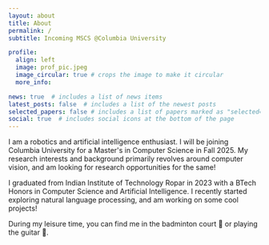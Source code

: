 ```yaml
---
layout: about
title: About
permalink: /
subtitle: Incoming MSCS @Columbia University

profile:
  align: left
  image: prof_pic.jpeg
  image_circular: true # crops the image to make it circular
  more_info: 

news: true  # includes a list of news items
latest_posts: false  # includes a list of the newest posts
selected_papers: false # includes a list of papers marked as "selected={true}"
social: true  # includes social icons at the bottom of the page
---
```


I am a robotics and artificial intelligence enthusiast. I will be joining Columbia University for a Master's in Computer Science in Fall 2025. My research interests and background primarily revolves around computer vision, and am looking for research opportunities for the same!

I graduated from Indian Institute of Technology Ropar in 2023 with a BTech Honors in Computer Science and Artificial Intelligence. I recently started exploring natural language processing, and am working on some cool projects!

During my leisure time, you can find me in the badminton court 🏸 or playing the guitar 🎸.